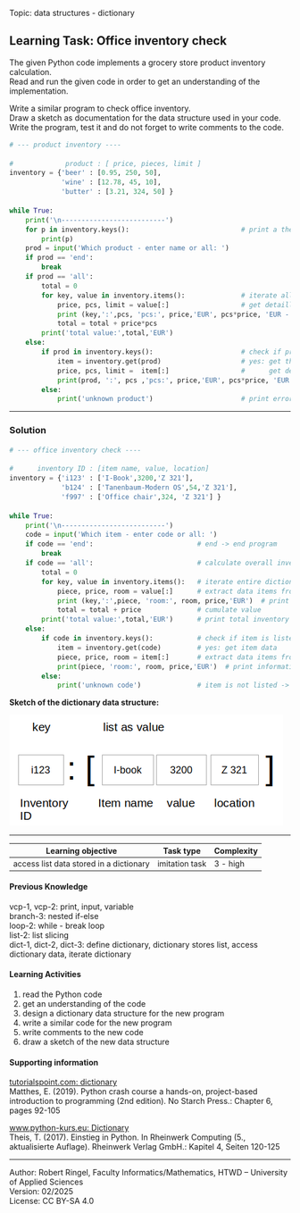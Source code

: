Topic: data structures - dictionary

## Learning Task: Office inventory check

The given Python code implements a grocery store product inventory calculation.  
Read and run the given code in order to get an understanding of the implementation. 

Write a similar program to check office inventory.  
Draw a sketch as documentation for the data structure used in your code.  
Write the program, test it and do not forget to write comments to the code.

``` python
# --- product inventory ----

#             product : [ price, pieces, limit ]
inventory = {'beer' : [0.95, 250, 50], 
	         'wine' : [12.78, 45, 10],
   		     'butter' : [3.21, 324, 50] }

while True:
	print('\n--------------------------')
	for p in inventory.keys():                            # print a the product names by iterating all dictionary keys
		print(p)
	prod = input('Which product - enter name or all: ')
	if prod == 'end':
		break
	if prod == 'all':
		total = 0
		for key, value in inventory.items():              # iterate all dictionary items to get all product names (key) and product data (value)
			price, pcs, limit = value[:]                  # get detailled product information by extracting the data list into items
			print (key,':',pcs, 'pcs:', price,'EUR', pcs*price, 'EUR - limit:',limit)
			total = total + price*pcs
		print('total value:',total,'EUR')
	else:
		if prod in inventory.keys():                      # check if product is listed?
			item = inventory.get(prod)                    # yes: get the product data
			price, pcs, limit =  item[:]                  #      get detailled product information
			print(prod, ':', pcs ,'pcs:', price,'EUR', pcs*price, 'EUR - limit:',limit)  # print requested data
		else:
			print('unknown product')                      # print error message
```

---------------------------------------

### Solution

``` python
# --- office inventory check ----

#      inventory ID : [item name, value, location]
inventory = {'i123' : ['I-Book',3200,'Z 321'], 
	         'b124' : ['Tanenbaum-Modern OS',54,'Z 321'],
   		     'f997' : ['Office chair',324, 'Z 321'] }

while True:
	print('\n--------------------------')
	code = input('Which item - enter code or all: ')
	if code == 'end':                          # end -> end program
		break
	if code == 'all':                          # calculate overall inventory value
		total = 0
		for key, value in inventory.items():   # iterate entire dictionary data
			piece, price, room = value[:]      # extract data items from list
			print (key,':',piece, 'room:', room, price,'EUR')  # print information
			total = total + price              # cumulate value
		print('total value:',total,'EUR')      # print total inventory value
	else:
		if code in inventory.keys():           # check if item is listed
			item = inventory.get(code)         # yes: get item data
			piece, price, room = item[:]       # extract data items from list
			print(piece, 'room:', room, price,'EUR')  # print information
		else:
			print('unknown code')              # item is not listed -> print message
```

**Sketch of the dictionary data structure:**

![](Inventory.png)

---------------------------------------

| **Learning objective**                         | **Task type**   | **Complexity** |
| ---------------------------------------------- | --------------- | -------------- |
| access list data stored in a dictionary        | imitation task  | 3 - high       |  

#### Previous Knowledge

vcp-1, vcp-2: print, input, variable  
branch-3: nested if-else  
loop-2: while - break loop  
list-2: list slicing  
dict-1, dict-2, dict-3: define dictionary, dictionary stores list, access dictionary data, iterate dictionary  

#### Learning Activities

1) read the Python code
2) get an understanding of the code
3) design a dictionary data structure for the new program
4) write a similar code for the new program
5) write comments to the new code
6) draw a sketch of the new data structure

#### Supporting information

[tutorialspoint.com: dictionary](https://www.tutorialspoint.com/python/python_dictionary.htm)  
Matthes, E. (2019). Python crash course a hands-on, project-based introduction to programming (2nd edition). No Starch Press.: Chapter 6, pages 92-105  

[www.python-kurs.eu: Dictionary](https://www.python-kurs.eu/python3_dictionaries.php)  
Theis, T. (2017). Einstieg in Python. In Rheinwerk Computing (5., aktualisierte Auflage). Rheinwerk Verlag GmbH.: Kapitel 4, Seiten 120-125

---------------------------------------
Author: Robert Ringel, Faculty Informatics/Mathematics, HTWD – University of Applied Sciences  
Version: 02/2025  
License: CC BY-SA 4.0
